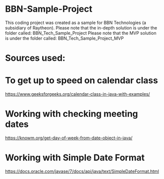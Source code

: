 # BBN-Sample-Project
This coding project was created as a sample for BBN Technologies (a subsidiary of Raytheon).
Please note that the in-depth solution is under the folder called: BBN_Tech_Sample_Project
Please note that the MVP solution is under the folder called: BBN_Tech_Sample_Project_MVP

# Sources used: 
# To get up to speed on calendar class
  https://www.geeksforgeeks.org/calendar-class-in-java-with-examples/
  
# Working with checking meeting dates
  https://knowm.org/get-day-of-week-from-date-object-in-java/
  
# Working with Simple Date Format
  https://docs.oracle.com/javase/7/docs/api/java/text/SimpleDateFormat.html

